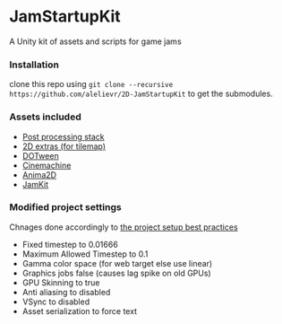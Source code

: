 # JamStartupKit
A Unity kit of assets and scripts for game jams

### Installation
clone this repo using `git clone --recursive https://github.com/alelievr/2D-JamStartupKit` to get the submodules.

### Assets included
+ [Post processing stack](https://www.assetstore.unity3d.com/en/#!/content/83912)
+ [2D extras (for tilemap)](https://github.com/Unity-Technologies/2d-extras)
+ [DOTween](https://assetstore.unity.com/packages/tools/animation/dotween-hotween-v2-27676)
+ [Cinemachine](https://www.assetstore.unity3d.com/en/#!/content/79898)
+ [Anima2D](https://assetstore.unity.com/packages/essentials/unity-anima2d-79840)
+ [JamKit](https://github.com/alelievr/JamKit)

### Modified project settings
Chnages done accordingly to [the project setup best practices](https://blogs.unity3d.com/2017/08/10/spotlight-team-best-practices-project-setup/)

+ Fixed timestep to 0.01666
+ Maximum Allowed Timestep to 0.1
+ Gamma color space (for web target else use linear)
+ Graphics jobs false (causes lag spike on old GPUs)
+ GPU Skinning to true
+ Anti aliasing to disabled
+ VSync to disabled
+ Asset serialization to force text
